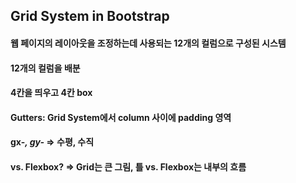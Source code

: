 ## Grid System in Bootstrap
#### 웹 페이지의 레이아웃을 조정하는데 사용되는 12개의 컬럼으로 구성된 시스템 
#### <div class="container">
####    <div class="row">
####        <div class='col-4'></div>
####        <div class='col-4'></div>
####        <div class='col-4'></div>
####    </div>
#### </div>
#### 12개의 컬럼을 배분 
#### <div class='box col-4 offset-4'> 4칸을 띄우고 4칸 box 
#### Gutters: Grid System에서 column 사이에 padding 영역 
#### gx-*, gy-* => 수평, 수직 
#### vs. Flexbox? => Grid는 큰 그림, 틀 vs. Flexbox는 내부의 흐름 
